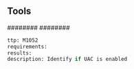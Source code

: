 


## Tools
########
########

```meta
ttp: M1052
requirements: 
results: 
description: Identify if UAC is enabled
```